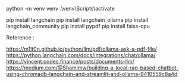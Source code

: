 python -m venv venv
.\venv\Scripts\activate

pip install langchain
pip install langchain_ollama
pip install langchain_community
pip install pypdf
pip install faiss-cpu

Reference :

https://m1lt0n.github.io/python/llm/pdf/ollama-ask-a-pdf-file/
https://python.langchain.com/docs/integrations/chat/ollama/
https://vincent.codes.finance/posts/documents-llm/
https://medium.com/@Shamimw/building-a-local-rag-based-chatbot-using-chromadb-langchain-and-streamlit-and-ollama-9410559c8a4d
